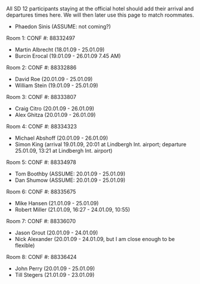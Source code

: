 All SD 12 participants staying at the official hotel should add their arrival and departures times here. We will then later use this page to match roommates.

 * Phaedon Sinis (ASSUME: not coming?)

Room 1: CONF #: 88332497
 * Martin Albrecht (18.01.09 - 25.01.09)
 * Burcin Erocal (19.01.09 - 26.01.09 7.45 AM) 
 
Room 2: CONF #: 88332886
 * David Roe (20.01.09 - 25.01.09)
 * William Stein (19.01.09 - 25.01.09)
  
Room 3: CONF #: 88333807
 * Craig Citro (20.01.09 - 26.01.09)
 * Alex Ghitza (20.01.09 - 26.01.09)

Room 4: CONF #: 88334323
 * Michael Abshoff (20.01.09 - 26.01.09)
 * Simon King (arrival 19.01.09, 20:01 at Lindbergh Int. airport; departure 25.01.09, 13:21 at Lindbergh Int. airport)
 
Room 5: CONF #: 88334978
 * Tom Boothby (ASSUME: 20.01.09 - 25.01.09)
 * Dan Shumow (ASSUME: 20.01.09 - 25.01.09)

Room 6: CONF #: 88335675
 * Mike Hansen (21.01.09 - 25.01.09)
 * Robert Miller (21.01.09, 16:27 - 24.01.09, 10:55)

Room 7: CONF #: 88336070
 * Jason Grout (20.01.09 - 24.01.09)
 * Nick Alexander (20.01.09 - 24.01.09, but I am close enough to be flexible)

Room 8: CONF #: 88336424 
 * John Perry (20.01.09 - 25.01.09)
 * Till Stegers (21.01.09 - 23.01.09)

